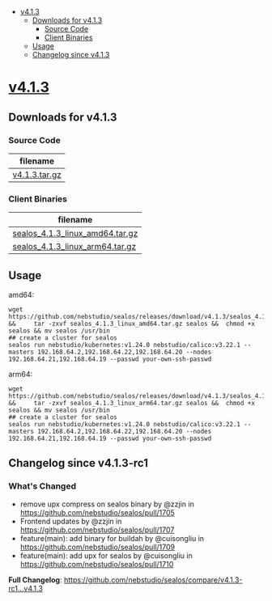 - [v4.1.3](#v413httpsgithubcomnebstudiosealosreleasestagv413)
  - [Downloads for v4.1.3](#downloads-for-v413)
    - [Source Code](#source-code)
    - [Client Binaries](#client-binaries)
  - [Usage](#usage)
  - [Changelog since v4.1.3](#changelog-since-v413-rc1)


# [v4.1.3](https://github.com/nebstudio/sealos/releases/tag/v4.1.3)

## Downloads for v4.1.3


### Source Code

filename |
-------- |
[v4.1.3.tar.gz](https://github.com/nebstudio/sealos/archive/refs/tags/v4.1.3.tar.gz) |

### Client Binaries

filename |
-------- |
[sealos_4.1.3_linux_amd64.tar.gz](https://github.com/nebstudio/sealos/releases/download/v4.1.3/sealos_4.1.3_linux_amd64.tar.gz) |
[sealos_4.1.3_linux_arm64.tar.gz](https://github.com/nebstudio/sealos/releases/download/v4.1.3/sealos_4.1.3_linux_arm64.tar.gz) |

## Usage

amd64:

```shell
wget  https://github.com/nebstudio/sealos/releases/download/v4.1.3/sealos_4.1.3_linux_amd64.tar.gz  &&     tar -zxvf sealos_4.1.3_linux_amd64.tar.gz sealos &&  chmod +x sealos && mv sealos /usr/bin
## create a cluster for sealos
sealos run nebstudio/kubernetes:v1.24.0 nebstudio/calico:v3.22.1 --masters 192.168.64.2,192.168.64.22,192.168.64.20 --nodes 192.168.64.21,192.168.64.19 --passwd your-own-ssh-passwd
```

arm64:

```shell
wget  https://github.com/nebstudio/sealos/releases/download/v4.1.3/sealos_4.1.3_linux_arm64.tar.gz  &&     tar -zxvf sealos_4.1.3_linux_arm64.tar.gz sealos &&  chmod +x sealos && mv sealos /usr/bin
## create a cluster for sealos
sealos run nebstudio/kubernetes:v1.24.0 nebstudio/calico:v3.22.1 --masters 192.168.64.2,192.168.64.22,192.168.64.20 --nodes 192.168.64.21,192.168.64.19 --passwd your-own-ssh-passwd
```


## Changelog since v4.1.3-rc1

### What's Changed
* remove upx compress on sealos binary by @zzjin in https://github.com/nebstudio/sealos/pull/1705
* Frontend updates by @zzjin in https://github.com/nebstudio/sealos/pull/1707
* feature(main):  add binary for buildah by @cuisongliu in https://github.com/nebstudio/sealos/pull/1709
* feature(main):  add upx for sealos by @cuisongliu in https://github.com/nebstudio/sealos/pull/1710


**Full Changelog**: https://github.com/nebstudio/sealos/compare/v4.1.3-rc1...v4.1.3


